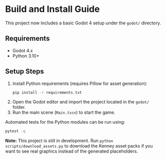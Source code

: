 # Build and Install Guide

This project now includes a basic Godot 4 setup under the `godot/` directory.

## Requirements
- Godot 4.x
- Python 3.10+

## Setup Steps
1. Install Python requirements (requires Pillow for asset generation):
   ```bash
   pip install -r requirements.txt
   ```
2. Open the Godot editor and import the project located in the `godot/` folder.
3. Run the main scene (`Main.tscn`) to start the game.

Automated tests for the Python modules can be run using:
```bash
pytest -q
```


**Note:** This project is still in development. Run `python scripts/download_assets.py`
to download the Kenney asset packs if you want to see real graphics instead of
the generated placeholders.
